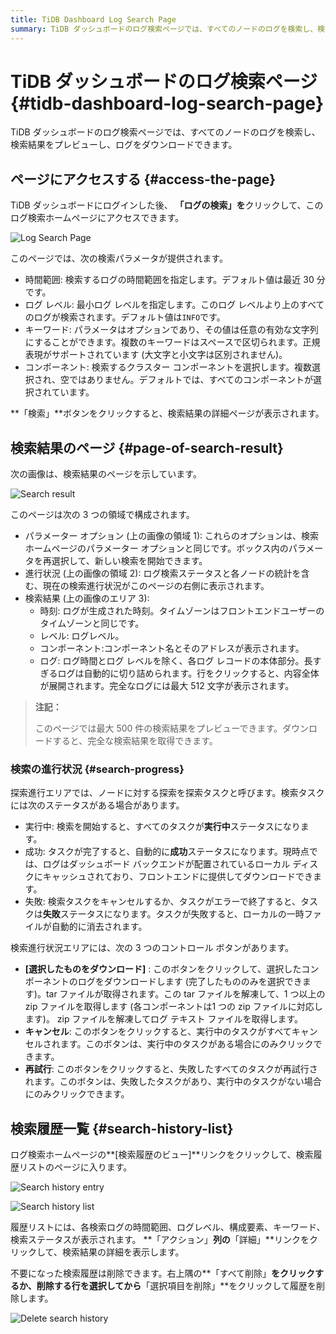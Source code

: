 ```yaml
---
title: TiDB Dashboard Log Search Page
summary: TiDB ダッシュボードのログ検索ページでは、すべてのノードのログを検索し、検索結果をプレビューし、ログをダウンロードできます。ログイン後、「ログの検索」をクリックしてアクセスできます。検索パラメータが提供され、検索結果の詳細ページが表示されます。検索結果ページにはパラメーターオプション、進行状況、検索結果が表示されます。検索の進行状況には実行中、成功、失敗のステータスがあります。検索履歴一覧ページでは、検索履歴リストが表示され、不要な検索履歴は削除できます。
---
```


# TiDB ダッシュボードのログ検索ページ {#tidb-dashboard-log-search-page}

TiDB ダッシュボードのログ検索ページでは、すべてのノードのログを検索し、検索結果をプレビューし、ログをダウンロードできます。

## ページにアクセスする {#access-the-page}

TiDB ダッシュボードにログインした後、 **「ログの検索」を**クリックして、このログ検索ホームページにアクセスできます。

![Log Search Page](https://docs-download.pingcap.com/media/images/docs/dashboard/dashboard-log-search-home.png)

このページでは、次の検索パラメータが提供されます。

-   時間範囲: 検索するログの時間範囲を指定します。デフォルト値は最近 30 分です。
-   ログ レベル: 最小ログ レベルを指定します。このログ レベルより上のすべてのログが検索されます。デフォルト値は`INFO`です。
-   キーワード: パラメータはオプションであり、その値は任意の有効な文字列にすることができます。複数のキーワードはスペースで区切られます。正規表現がサポートされています (大文字と小文字は区別されません)。
-   コンポーネント: 検索するクラスター コンポーネントを選択します。複数選択され、空ではありません。デフォルトでは、すべてのコンポーネントが選択されています。

**「検索」**ボタンをクリックすると、検索結果の詳細ページが表示されます。

## 検索結果のページ {#page-of-search-result}

次の画像は、検索結果のページを示しています。

![Search result](https://docs-download.pingcap.com/media/images/docs/dashboard/dashboard-log-search-result.png)

このページは次の 3 つの領域で構成されます。

-   パラメーター オプション (上の画像の領域 1): これらのオプションは、検索ホームページのパラメーター オプションと同じです。ボックス内のパラメータを再選択して、新しい検索を開始できます。
-   進行状況 (上の画像の領域 2): ログ検索ステータスと各ノードの統計を含む、現在の検索進行状況がこのページの右側に表示されます。
-   検索結果 (上の画像のエリア 3):
    -   時刻: ログが生成された時刻。タイムゾーンはフロントエンドユーザーのタイムゾーンと同じです。
    -   レベル: ログレベル。
    -   コンポーネント:コンポーネント名とそのアドレスが表示されます。
    -   ログ: ログ時間とログ レベルを除く、各ログ レコードの本体部分。長すぎるログは自動的に切り詰められます。行をクリックすると、内容全体が展開されます。完全なログには最大 512 文字が表示されます。

> **注記：**
>
> このページでは最大 500 件の検索結果をプレビューできます。ダウンロードすると、完全な検索結果を取得できます。

### 検索の進行状況 {#search-progress}

探索進行エリアでは、ノードに対する探索を探索タスクと呼びます。検索タスクには次のステータスがある場合があります。

-   実行中: 検索を開始すると、すべてのタスクが**実行中**ステータスになります。
-   成功: タスクが完了すると、自動的に**成功**ステータスになります。現時点では、ログはダッシュボード バックエンドが配置されているローカル ディスクにキャッシュされており、フロントエンドに提供してダウンロードできます。
-   失敗: 検索タスクをキャンセルするか、タスクがエラーで終了すると、タスクは**失敗**ステータスになります。タスクが失敗すると、ローカルの一時ファイルが自動的に消去されます。

検索進行状況エリアには、次の 3 つのコントロール ボタンがあります。

-   **[選択したものをダウンロード]** : このボタンをクリックして、選択したコンポーネントのログをダウンロードします (完了したもののみを選択できます)。tar ファイルが取得されます。この tar ファイルを解凍して、1 つ以上の zip ファイルを取得します (各コンポーネントは1 つの zip ファイルに対応します)。 zip ファイルを解凍してログ テキスト ファイルを取得します。
-   **キャンセル**: このボタンをクリックすると、実行中のタスクがすべてキャンセルされます。このボタンは、実行中のタスクがある場合にのみクリックできます。
-   **再試行**: このボタンをクリックすると、失敗したすべてのタスクが再試行されます。このボタンは、失敗したタスクがあり、実行中のタスクがない場合にのみクリックできます。

## 検索履歴一覧 {#search-history-list}

ログ検索ホームページの**[検索履歴のビュー]**リンクをクリックして、検索履歴リストのページに入ります。

![Search history entry](https://docs-download.pingcap.com/media/images/docs/dashboard/dashboard-log-search-history-entry.png)

![Search history list](https://docs-download.pingcap.com/media/images/docs/dashboard/dashboard-log-search-history.png)

履歴リストには、各検索ログの時間範囲、ログレベル、構成要素、キーワード、検索ステータスが表示されます。 **「アクション」**列の**「詳細」**リンクをクリックして、検索結果の詳細を表示します。

不要になった検索履歴は削除できます。右上隅の**「すべて削除」**をクリックするか、削除する行を選択してから**「選択項目を削除」**をクリックして履歴を削除します。

![Delete search history](https://docs-download.pingcap.com/media/images/docs/dashboard/dashboard-log-search-delete-history.png)
